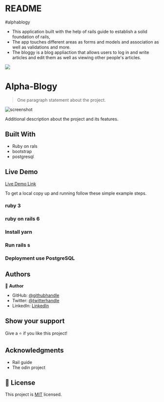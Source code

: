 # README


#alphablogy

* This application built with the help of rails guide to establish a solid foundation of rails, 
* The app touches different areas as forms and models and association as well as validations and more.
* The bloggy is a blog appliaction that allows users to log in and write articles and edit them as well as viewing other people's articles.

![](https://img.shields.io/badge/alpha0blogy-green)

# Alpha-Blogy

> One paragraph statement about the project.

![screenshot](./app_screenshot.png)

Additional description about the project and its features.

## Built With

- Ruby on rals
- bootstrap
- postgresql

## Live Demo

[Live Demo Link](https://alphablogy.herokuapp.com/)



To get a local copy up and running follow these simple example steps.

### ruby 3

### ruby on rails 6

### Install yarn

### Run rails s

### Deployment use PostgreSQL



## Authors

👤 **Author**

- GitHub: [@githubhandle](https://github.com/Shaher-11)
- Twitter: [@twitterhandle](https://twitter.com/ShaherShamroukh/)
- LinkedIn: [LinkedIn](https://www.linkedin.com/in/shaher-shamroukh/)

## Show your support

Give a ⭐️ if you like this project!

## Acknowledgments

- Rail guide
- The odin project

## 📝 License

This project is [MIT](lic.url) licensed.

